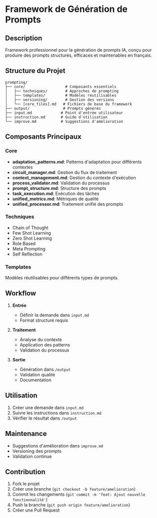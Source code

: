 # Framework de Génération de Prompts

## Description
Framework professionnel pour la génération de prompts IA, conçu pour produire des prompts structurés, efficaces et maintenables en français.

## Structure du Projet
```
prompting/
├── core/                  # Composants essentiels
│   ├── techniques/        # Approches de prompting
│   ├── templates/         # Modèles réutilisables
│   ├── versioning/        # Gestion des versions
│   └── [core_files].md   # Fichiers de base du framework
├── output/               # Prompts générés
├── input.md             # Point d'entrée utilisateur
├── instruction.md       # Guide d'utilisation
└── improve.md           # Suggestions d'amélioration
```

## Composants Principaux

### Core
- **adaptation_patterns.md**: Patterns d'adaptation pour différents contextes
- **circuit_manager.md**: Gestion du flux de traitement
- **context_management.md**: Gestion du contexte d'exécution
- **process_validator.md**: Validation du processus
- **prompt_structure.md**: Structure des prompts
- **task_execution.md**: Exécution des tâches
- **unified_metrics.md**: Métriques de qualité
- **unified_processor.md**: Traitement unifié des prompts

### Techniques
- Chain of Thought
- Few Shot Learning
- Zero Shot Learning
- Role Based
- Meta Prompting
- Self Reflection

### Templates
Modèles réutilisables pour différents types de prompts.

## Workflow

1. **Entrée**
   - Définir la demande dans `input.md`
   - Format structuré requis

2. **Traitement**
   - Analyse du contexte
   - Application des patterns
   - Validation du processus

3. **Sortie**
   - Génération dans `/output`
   - Validation qualité
   - Documentation

## Utilisation

1. Créer une demande dans `input.md`
2. Suivre les instructions dans `instruction.md`
3. Vérifier le résultat dans `/output`

## Maintenance

- Suggestions d'amélioration dans `improve.md`
- Versioning des prompts
- Validation continue

## Contribution

1. Fork le projet
2. Créer une branche (`git checkout -b feature/amelioration`)
3. Commit les changements (`git commit -m 'feat: Ajout nouvelle fonctionnalité'`)
4. Push la branche (`git push origin feature/amelioration`)
5. Créer une Pull Request
